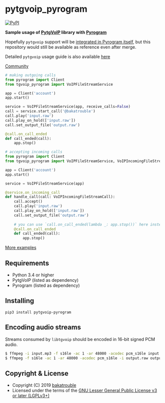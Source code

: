 # pytgvoip_pyrogram

[![PyPI](https://img.shields.io/pypi/v/pytgvoip_pyrogram.svg?style=flat)](https://pypi.org/project/pytgvoip_pyrogram/)

**Sample usage of [PytgVoIP](https://github.com/bakatrouble/pytgvoip) library with [Pyrogram](https://github.com/bakatrouble/pyrogram)**

Hopefully `pytgvoip` support will be [integrated in Pyrogram itself](https://github.com/pyrogram/pyrogram/pull/218), but this repository would still be available as reference even after merge. 

Detailed `pytgvoip` usage guide is also available [here](https://pytgvoip.readthedocs.io/en/latest/guides/usage.html)  

[Community](https://t.me/pytgvoip)

```python
# making outgoing calls
from pyrogram import Client
from tgvoip_pyrogram import VoIPFileStreamService

app = Client('account')
app.start()

service = VoIPFileStreamService(app, receive_calls=False)
call = service.start_call('@bakatrouble')
call.play('input.raw')
call.play_on_hold(['input.raw'])
call.set_output_file('output.raw')

@call.on_call_ended
def call_ended(call):
    app.stop()
```

```python
# accepting incoming calls
from pyrogram import Client
from tgvoip_pyrogram import VoIPFileStreamService, VoIPIncomingFileStreamCall

app = Client('account')
app.start()

service = VoIPFileStreamService(app)

@service.on_incoming_call
def handle_call(call: VoIPIncomingFileStreamCall):
    call.accept()
    call.play('input.raw')
    call.play_on_hold(['input.raw'])
    call.set_output_file('output.raw')
    
    # you can use `call.on_call_ended(lambda _: app.stop())` here instead
    @call.on_call_ended
    def call_ended(call):
        app.stop()
```

[More examples](examples/README.md)

## Requirements
* Python 3.4 or higher
* PytgVoIP (listed as dependency)
* Pyrogram (listed as dependency)

## Installing
```pip3 install pytgvoip-pyrogram```


## Encoding audio streams
Streams consumed by `libtgvoip` should be encoded in 16-bit signed PCM audio.
```bash
$ ffmpeg -i input.mp3 -f s16le -ac 1 -ar 48000 -acodec pcm_s16le input.raw  # encode
$ ffmpeg -f s16le -ac 1 -ar 48000 -acodec pcm_s16le -i output.raw output.mp3  # decode
```

## Copyright & License
* Copyright (C) 2019 [bakatrouble](https://github.com/bakatrouble)
* Licensed under the terms of the [GNU Lesser General Public License v3 or later (LGPLv3+)](COPYING.lesser)

